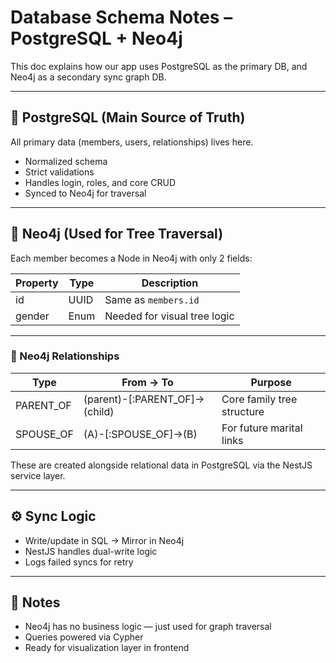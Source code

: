 # Database Schema Notes – PostgreSQL + Neo4j

This doc explains how our app uses PostgreSQL as the primary DB, and Neo4j as a secondary sync graph DB.

---

## 🧾 PostgreSQL (Main Source of Truth)

All primary data (members, users, relationships) lives here.

- Normalized schema
- Strict validations
- Handles login, roles, and core CRUD
- Synced to Neo4j for traversal

---

## 🧠 Neo4j (Used for Tree Traversal)

Each member becomes a Node in Neo4j with only 2 fields:

| Property | Type  | Description                     |
|----------|-------|---------------------------------|
| id       | UUID  | Same as `members.id`            |
| gender   | Enum  | Needed for visual tree logic    |

---

### 🔗 Neo4j Relationships

| Type        | From → To                      | Purpose                        |
|-------------|--------------------------------|--------------------------------|
| PARENT_OF   | (parent)-[:PARENT_OF]->(child) | Core family tree structure     |
| SPOUSE_OF   | (A)-[:SPOUSE_OF]->(B)          | For future marital links       |

These are created alongside relational data in PostgreSQL via the NestJS service layer.

---

## ⚙️ Sync Logic

- Write/update in SQL → Mirror in Neo4j
- NestJS handles dual-write logic
- Logs failed syncs for retry

---

## 📌 Notes

- Neo4j has no business logic — just used for graph traversal
- Queries powered via Cypher
- Ready for visualization layer in frontend

